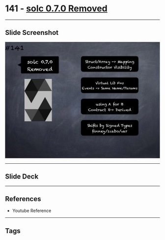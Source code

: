# 141 - [solc 0.7.0 Removed](solc%200.7.0%20Removed.md)


___
## Slide Screenshot
![141.png](../images/solidity201/141.png)
___
## Slide Deck

___
## References
- Youtube Reference
___
## Tags